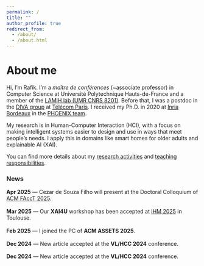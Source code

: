 ```yaml
---
permalink: /
title: ""
author_profile: true
redirect_from:
  - /about/
  - /about.html
---
```


About me
======

Hi, I’m Rafik. I’m a *maître de conférences* (~associate professor) in Computer Science at Université Polytechnique Hauts-de-France and a member of the [LAMIH lab (UMR CNRS 8201)](https://www.uphf.fr/lamih). Before that, I was a postdoc in the [DIVA group](https://diva.telecom-paristech.fr/) at [Télécom Paris](https://www.telecom-paris.fr/). I received my Ph.D. in 2020 at [Inria Bordeaux](https://www.inria.fr/fr/centre-inria-universite-bordeaux) in the [PHOENIX team](http://phoenix.inria.fr/).

My research is in Human-Computer Interaction (HCI), with a focus on making intelligent systems easier to design and use in ways that meet people’s needs. I apply this in domains like smart homes for older adults and explainable AI (XAI).

You can find more details about my [research activities](/research/) and [teaching responsibilities](/teaching/).

### News

<div class="news-container">
  <ul style="list-style: none; padding-left: 0; margin: 0;">
    <li style="margin-bottom: 1.2em;"><strong>Apr 2025</strong> — Cezar de Souza Filho will present at the Doctoral Colloquium of <a href="https://facctconference.org/">ACM FAccT 2025</a>.</li>
    <li style="margin-bottom: 1.2em;"><strong>Mar 2025</strong> — Our <strong>XAI4U</strong> workshop has been accepted at <a href="https://ihm2025.afihm.org/">IHM 2025</a> in Toulouse.</li>
    <li style="margin-bottom: 1.2em;"><strong>Feb 2025</strong> — I joined the PC of <strong>ACM ASSETS 2025</strong>.</li>
   <li style="margin-bottom: 1.2em;"><strong>Dec 2024</strong> — New article accepted at the <strong>VL/HCC 2024</strong> conference.</li>
    <li style="margin-bottom: 1.2em;"><strong>Dec 2024</strong> — New article accepted at the <strong>VL/HCC 2024</strong> conference.</li>
  </ul>
</div>












